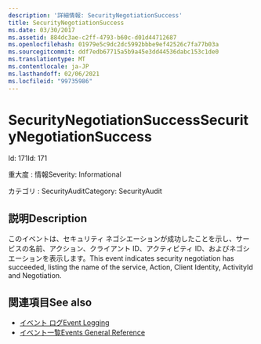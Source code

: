 ```yaml
---
description: '詳細情報: SecurityNegotiationSuccess'
title: SecurityNegotiationSuccess
ms.date: 03/30/2017
ms.assetid: 884dc3ae-c2ff-4793-b60c-d01d44712687
ms.openlocfilehash: 01979e5c9dc2dc5992bbbe9ef42526c7fa77b03a
ms.sourcegitcommit: ddf7edb67715a5b9a45e3dd44536dabc153c1de0
ms.translationtype: MT
ms.contentlocale: ja-JP
ms.lasthandoff: 02/06/2021
ms.locfileid: "99735986"
---
```

# <a name="securitynegotiationsuccess"></a><span data-ttu-id="8e6ad-103">SecurityNegotiationSuccess</span><span class="sxs-lookup"><span data-stu-id="8e6ad-103">SecurityNegotiationSuccess</span></span>

<span data-ttu-id="8e6ad-104">Id: 171</span><span class="sxs-lookup"><span data-stu-id="8e6ad-104">Id: 171</span></span>  
  
 <span data-ttu-id="8e6ad-105">重大度 : 情報</span><span class="sxs-lookup"><span data-stu-id="8e6ad-105">Severity: Informational</span></span>  
  
 <span data-ttu-id="8e6ad-106">カテゴリ : SecurityAudit</span><span class="sxs-lookup"><span data-stu-id="8e6ad-106">Category: SecurityAudit</span></span>  
  
## <a name="description"></a><span data-ttu-id="8e6ad-107">説明</span><span class="sxs-lookup"><span data-stu-id="8e6ad-107">Description</span></span>  

 <span data-ttu-id="8e6ad-108">このイベントは、セキュリティ ネゴシエーションが成功したことを示し、サービスの名前、アクション、クライアント ID、アクティビティ ID、およびネゴシエーションを表示します。</span><span class="sxs-lookup"><span data-stu-id="8e6ad-108">This event indicates security negotiation has succeeded, listing the name of the service, Action, Client Identity, ActivityId and Negotiation.</span></span>  
  
## <a name="see-also"></a><span data-ttu-id="8e6ad-109">関連項目</span><span class="sxs-lookup"><span data-stu-id="8e6ad-109">See also</span></span>

- [<span data-ttu-id="8e6ad-110">イベント ログ</span><span class="sxs-lookup"><span data-stu-id="8e6ad-110">Event Logging</span></span>](index.md)
- [<span data-ttu-id="8e6ad-111">イベント一覧</span><span class="sxs-lookup"><span data-stu-id="8e6ad-111">Events General Reference</span></span>](events-general-reference.md)
